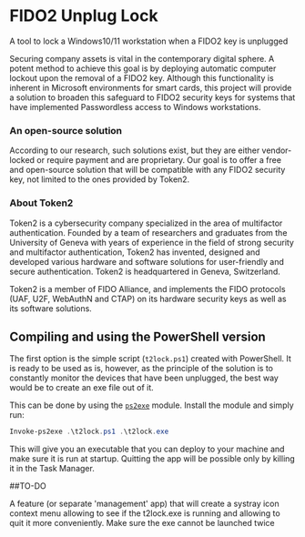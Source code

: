 # FIDO2 Unplug Lock
A tool to lock a Windows10/11 workstation when a FIDO2 key is unplugged

Securing company assets is vital in the contemporary digital sphere. A potent method to achieve this goal is by deploying automatic computer lockout upon the removal of a FIDO2 key. 
Although this functionality is inherent in Microsoft environments for smart cards, this project will provide a solution to broaden this safeguard to FIDO2 security keys for systems that have implemented Passwordless access to Windows workstations.
### An open-source solution
According to our research, such solutions exist, but they are either vendor-locked or require payment and are proprietary. Our goal is to offer a free and open-source solution that will be compatible with any FIDO2 security key, not limited to the ones provided by Token2.

### About Token2
Token2 is a cybersecurity company specialized in the area of multifactor authentication. Founded by a team of researchers and graduates from the University of Geneva with years of experience in the field of strong security and multifactor authentication, Token2 has invented, designed and developed various hardware and software solutions for user-friendly and secure authentication. Token2 is headquartered in Geneva, Switzerland. 

Token2 is a member of FIDO Alliance, and implements the FIDO protocols (UAF, U2F, WebAuthN and CTAP) on its hardware security keys as well as its software solutions.


## Compiling and using the PowerShell version

The first option is the simple script (`t2lock.ps1`) created with PowerShell. It is ready to be used as is, however, as the principle of the solution is to constantly monitor the devices that have been unplugged, the best way would be to create an exe file out of it.

This can be done by using the [`ps2exe`](https://github.com/MScholtes/PS2EXE) module. Install the module and simply run:

```powershell
Invoke-ps2exe .\t2lock.ps1 .\t2lock.exe
```

This will give you an executable that you can deploy to your machine and make sure it is run at startup. Quitting the app will be possible only by killing it in the Task Manager.

##TO-DO

A feature (or separate 'management' app) that will create a systray icon context menu allowing to see if the t2lock.exe is running and allowing to quit it more conveniently.
Make sure the exe cannot be launched twice
